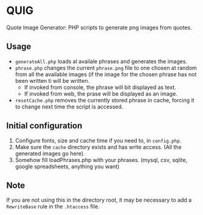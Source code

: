 # QUIG
Quote Image Generator: PHP scripts to generate png images from quotes.

## Usage
- `generateAll.php` loads al availale phrases and generates the images.
- `phrase.php` changes the current `phrase.png` file to one chosen at random from all the available images (if the image for the chosen phrase has not been written ti will be written.
    - If invoked from console, the phrase will bit displayed as text.
    - If invoked from web, the prase will be displayed as an image.
- `resetCache.php` removes the currently stored phrase in cache, forcing it to change next time the script is accessed.

## Initial configuration
1. Configure fonts, size and cache time if you need to, in `config.php`.
2. Make sure the `cache` directory exists and has write access. (All the generated images go here).
3. Somehow fill loadPhrases.php with your phrases. (mysql, csv, sqlite, google spreadsheets, anything you want)

## Note
If you are not using this in the directory root, it may be necessary to add a `RewriteBase` rule in the `.htaccess` file.
